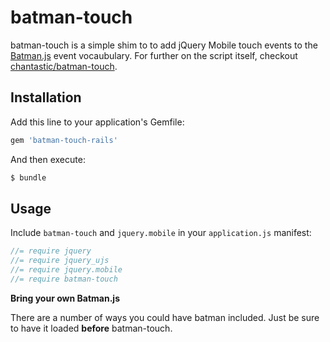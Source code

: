 # batman-touch

batman-touch is a simple shim to to add jQuery Mobile touch events to the
[Batman.js](http://batmanjs.org/) event vocaubulary.  For further on the
script itself, checkout
[chantastic/batman-touch](https://github.com/chantastic/batman-touch).

## Installation

Add this line to your application's Gemfile:

```ruby
gem 'batman-touch-rails'
```

And then execute:

```bash
$ bundle
```

## Usage

Include `batman-touch` and `jquery.mobile` in your `application.js` manifest:

```js
//= require jquery
//= require jquery_ujs
//= require jquery.mobile
//= require batman-touch
```

**Bring your own Batman.js**

There are a number of ways you could have batman included.  Just be sure to
have it loaded **before** batman-touch.
